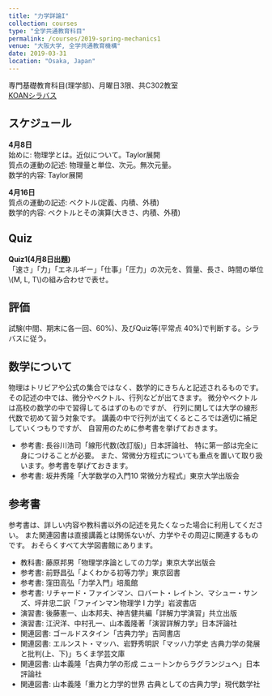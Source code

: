 ```yaml
---
title: "力学詳論I"
collection: courses
type: "全学共通教育科目"
permalink: /courses/2019-spring-mechanics1
venue: "大阪大学, 全学共通教育機構"
date: 2019-03-31
location: "Osaka, Japan"
---
```


専門基礎教育科目(理学部)、月曜日3限、共C302教室  
[KOANシラバス](https://koan.osaka-u.ac.jp/campusweb/campussquare.do?_flowExecutionKey=_c0092172A-D34D-4275-521E-BE97B258E6F1_k5B72484B-2409-8197-2A6C-DF171132E93B)

    
スケジュール
-----
<!-- br 相当は スペース2個分 -->
**4月8日**  
始めに: 物理学とは。近似について。Taylor展開  
質点の運動の記述: 物理量と単位、次元。無次元量。  
数学的内容: Taylor展開  

**4月16日**  
質点の運動の記述: ベクトル(定義、内積、外積)  
数学的内容: ベクトルとその演算(大きさ、内積、外積)  


<!--
**4月23日**  
質点の運動の記述: 位置の表現と、速度、加速度  
数学的内容: ベクトルの微分


**5月7日**  
運動の法則: Newtonの運動の法則、力積、慣性の法則  
運動方程式の解法: 運動の分解、放物運動  
数学的内容: 常微分方程式とその解法1(素直に積分する)

**5月14日**  
運動方程式の解法: 摩擦を受ける落体の運動(粘性抵抗、慣性抵抗)  
数学的内容: 常微分方程式とその解法2(変数分離型)、指数関数、三角関数、双曲線関数  

**5月21日**  
運動方程式の解法: 単振動、減衰振動  
数学的内容: 常微分方程式とその解法3(定数係数線形常微分方程式,斉次/非斉次)  

**5月28日**  
運動方程式の解法: 強制振動(共鳴)  
仕事とエネルギー: 保存量、仕事と運動エネルギー  
数学的内容: 常微分方程式とその解法3(定数係数線形常微分方程式の非斉次型)

**6月4日**  
仕事とエネルギー: 仕事と運動エネルギー、保存力と力学的エネルギー保存則、
ポテンシャルエネルギーの例  
数学的内容: 線積分、偏微分

**6月11日**  
中間試験(仕事とエネルギーまで)30分程度  
角運動量保存: 角運動量とモーメント、中心力、面積速度  
惑星の運動：ケプラーの三つの法則、軌道

**6月18日**  
(地震のため臨時休講)  

**6月25日**  
惑星の運動: 軌道の分類、楕円運動、ケプラーの第三法則

**7月2日**  
質点系: なぜ質点系か  
二体問題: 相対運動の分離、換算質量、衝突  

 **7月9日**  
 二体問題: 連成振動  
質点系: 質量中心、全運動量、全角運動量、全エネルギーの分解

 **7月23日**  
 質点系: 全角運動量、全エネルギーの分解  
剛体運動入門:質点系から剛体へ、剛体の自由度、運動方程式

 **7月30日**  
 (臨時休講 この分は8月8日に補講。もし参加できなかった人で興味ある人は連絡ください。)  
剛体運動入門: 角運動量の表現、慣性モーメント、回転運動のエネルギー、
任意の軸の周りの慣性モーメント

 **8月6日**  
 期末試験
-->

Quiz
-----
<!-- markdownではなく、html埋め込みだと、エスケープする必要なし。
よくわからなくなったら p でくくるとよさそう。-->
**Quiz1(4月8日出題)**  
「速さ」「力」「エネルギー」「仕事」「圧力」の次元を、質量、長さ、時間の単位\\(M, L, T\\)の組み合わせで表せ。


評価
-----
試験(中間、期末に各一回、60%)、及びQuiz等(平常点 40%)で判断する。シラバスに従う。



数学について
-----
物理はトリビアや公式の集合ではなく、数学的にきちんと記述されるものです。
その記述の中では、微分やベクトル、行列などが出てきます。
微分やベクトルは高校の数学の中で習得してるはずのものですが、
行列に関しては大学の線形代数で初めて習う対象です。
講義の中で行列が出てくるところでは適切に補足していくつもりですが、
自習用のために参考書を挙げておきます。
* 参考書: 長谷川浩司「線形代数(改訂版)」日本評論社、
特に第一部は完全に身につけることが必要。
また、常微分方程式についても重点を置いて取り扱います。参考書を挙げておきます。
* 参考書: 坂井秀隆「大学数学の入門10 常微分方程式」東京大学出版会


参考書
-----
参考書は、詳しい内容や教科書以外の記述を見たくなった場合に利用してください。
また関連図書は直接講義とは関係ないが、力学やその周辺に関連するものです。
おそらくすべて大学図書館にあります。
* 教科書: 藤原邦男「物理学序論としての力学」東京大学出版会
* 参考書: 前野昌弘「よくわかる初等力学」東京図書
* 参考書: 窪田高弘「力学入門」培風館
* 参考書: リチャード・ファインマン、ロバート・レイトン、マシュー・サンズ、坪井忠二訳「ファインマン物理学 I 力学」岩波書店
* 演習書: 後藤憲一、山本邦夫、神吉健共編「詳解力学演習」共立出版
* 演習書: 江沢洋、中村孔一、山本義隆著「演習詳解力学」日本評論社
* 関連図書: ゴールドスタイン「古典力学」吉岡書店
* 関連図書: エルンスト・マッハ、岩野秀明訳「マッハ力学史 古典力学の発展と批判(上、下)」ちくま学芸文庫
* 関連図書: 山本義隆「古典力学の形成 ニュートンからラグランジュへ」日本評論社
* 関連図書: 山本義隆「重力と力学的世界 古典としての古典力学」現代数学社
